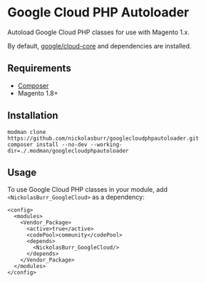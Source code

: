 # Google Cloud PHP Autoloader

Autoload Google Cloud PHP classes for use with Magento 1.x.

By default, [google/cloud-core](https://packagist.org/packages/google/cloud-core) and dependencies are installed.

## Requirements

+ [Composer](https://getcomposer.org)
+ Magento 1.8+

## Installation

```
modman clone https://github.com/nickolasburr/googlecloudphpautoloader.git
composer install --no-dev --working-dir=./.modman/googlecloudphpautoloader
```

## Usage

To use Google Cloud PHP classes in your module, add `<NickolasBurr_GoogleCloud>` as a dependency:

```
<config>
  <modules>
    <Vendor_Package>
      <active>true</active>
      <codePool>community</codePool>
      <depends>
        <NickolasBurr_GoogleCloud/>
      </depends>
    </Vendor_Package>
  </modules>
</config>
```
